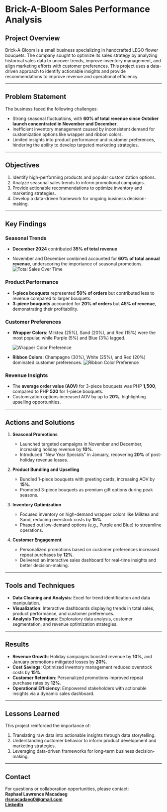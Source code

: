 # Brick-A-Bloom Sales Performance Analysis

## Project Overview
Brick-A-Bloom is a small business specializing in handcrafted LEGO flower bouquets. The company sought to optimize its sales strategy by analyzing historical sales data to uncover trends, improve inventory management, and align marketing efforts with customer preferences. This project uses a data-driven approach to identify actionable insights and provide recommendations to improve revenue and operational efficiency.

---

## Problem Statement

The business faced the following challenges:
- Strong seasonal fluctuations, with **60% of total revenue since October launch concentrated in November and December**.
- Inefficient inventory management caused by inconsistent demand for customization options like wrapper and ribbon colors.
- Limited insights into product performance and customer preferences, hindering the ability to develop targeted marketing strategies.

---

## Objectives

1. Identify high-performing products and popular customization options.
2. Analyze seasonal sales trends to inform promotional campaigns.
3. Provide actionable recommendations to optimize inventory and marketing strategies.
4. Develop a data-driven framework for ongoing business decision-making.

---

## Key Findings

### Seasonal Trends
- **December 2024** contributed **35% of total revenue**
  
- November and December combined accounted for **60% of total annual revenue**, underscoring the importance of seasonal promotions.
 ![Total Sales Over Time](https://github.com/user-attachments/assets/934e36a2-0cdd-4904-a0f8-05c3f6355f56)


### Product Performance
- **1-piece bouquets** represented **50% of orders** but contributed less to revenue compared to larger bouquets.
- **3-piece bouquets** accounted for **20% of orders** but **45% of revenue**, demonstrating their profitability.

### Customer Preferences
- **Wrapper Colors**: Milktea (25%), Sand (20%), and Red (15%) were the most popular, while Purple (5%) and Blue (3%) lagged.

  ![Wrapper Color Preference](https://github.com/user-attachments/assets/73156f40-883c-4628-8379-bf64e4ae05db)

- **Ribbon Colors**: Champagne (30%), White (25%), and Red (20%) dominated customer preferences.
  ![Ribbon Color Preference](https://github.com/user-attachments/assets/4cad8d6b-d444-4778-8b31-87199422c38a)

  

### Revenue Insights
- The **average order value (AOV)** for 3-piece bouquets was PHP **1,500**, compared to PHP **520** for 1-piece bouquets.
- Customization options increased AOV by up to **20%**, highlighting upselling opportunities.

---

## Actions and Solutions

1. **Seasonal Promotions**
   - Launched targeted campaigns in November and December, increasing holiday revenue by **10%**.
   - Introduced "New Year Specials" in January, recovering **20%** of post-holiday revenue losses.

2. **Product Bundling and Upselling**
   - Bundled 1-piece bouquets with greeting cards, increasing AOV by **15%**.
   - Promoted 3-piece bouquets as premium gift options during peak seasons.

3. **Inventory Optimization**
   - Focused inventory on high-demand wrapper colors like Milktea and Sand, reducing overstock costs by **15%**.
   - Phased out low-demand options (e.g., Purple and Blue) to streamline operations.

4. **Customer Engagement**
   - Personalized promotions based on customer preferences increased repeat purchases by **12%**.
   - Delivered an interactive sales dashboard for real-time insights and better decision-making.

---

## Tools and Techniques
- **Data Cleaning and Analysis**: Excel for trend identification and data manipulation.
- **Visualization**: Interactive dashboards displaying trends in total sales, product performance, and customer preferences.
- **Analysis Techniques**: Exploratory data analysis, customer segmentation, and revenue optimization strategies.

---

## Results
- **Revenue Growth**: Holiday campaigns boosted revenue by **10%**, and January promotions mitigated losses by **20%**.
- **Cost Savings**: Optimized inventory management reduced overstock costs by **15%**.
- **Customer Retention**: Personalized promotions improved repeat purchase rates by **12%**.
- **Operational Efficiency**: Empowered stakeholders with actionable insights via a dynamic sales dashboard.

---

## Lessons Learned
This project reinforced the importance of:
1. Translating raw data into actionable insights through data storytelling.
2. Understanding customer behavior to inform product development and marketing strategies.
3. Leveraging data-driven frameworks for long-term business decision-making.

---


## Contact
For questions or collaboration opportunities, please contact:  
**Raphael Lawrence Macadaeg**  
**rlsmacadaeg0@gmail.com**  
[**LinkedIn**](https://www.linkedin.com/in/raphael-lawrence-macadaeg-977306248/)
